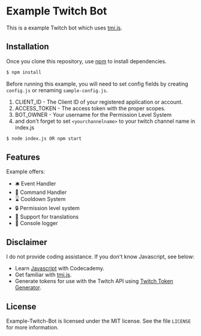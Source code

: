 # Example Twitch Bot
This is a example Twitch bot which uses [tmi.js](https://github.com/tmijs/tmi.js/blob/master/README.md).

## Installation
Once you clone this repository, use [npm](https://www.npmjs.com/) to install dependencies.
```sh
$ npm install
```

Before running this example, you will need to set config fields by creating `config.js` or renaming `sample-config.js`.
1. CLIENT_ID - The Client ID of your registered application or account.
2. ACCESS_TOKEN - The access token with the proper scopes.
3. BOT_OWNER - Your username for the Permission Level System
4. and don't forget to set `<yourchannelname>` to your twitch channel name in index.js

```sh
$ node index.js OR npm start
```

## Features

Example offers:
*   🛎️ Event Handler
*   🔧 Command Handler
*   ⌛ Cooldown System
*   🔒 Permission level system
*   📖 Support for translations
*   📝 Console logger

## Disclaimer

I do not provide coding assistance. If you don't know Javascript, see below:

* Learn [Javascript](https://www.codecademy.com/learn/introduction-to-javascript) with Codecademy.
* Get familiar with [tmi.js](https://tmijs.com/).
* Generate tokens for use with the Twitch API using [Twitch Token Generator](https://twitchtokengenerator.com/).

## License

Example-Twitch-Bot is licensed under the MIT license. See the file `LICENSE` for more information.
